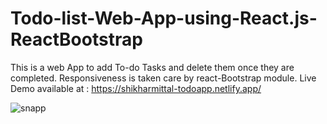 # Todo-list-Web-App-using-React.js-ReactBootstrap


This is a web App to add To-do Tasks and delete them once they are completed. Responsiveness is taken care by react-Bootstrap module.
Live Demo available at : https://shikharmittal-todoapp.netlify.app/

![snapp](https://github.com/Shikharmittal29/Todo-list-Web-App-using-React.js-ReactBootstrap/assets/59131093/29c94901-bb9c-41ef-a53c-62e352e967b4)
